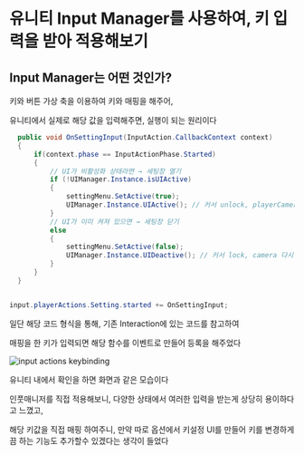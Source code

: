 # 유니티 Input Manager를 사용하여, 키 입력을 받아 적용해보기 

## Input Manager는 어떤 것인가?
키와 버튼 가상 축을 이용하여 키와 매핑을 해주어,

유니티에서 실제로 해당 값을 입력해주면, 실행이 되는 원리이다 

```c#
  public void OnSettingInput(InputAction.CallbackContext context)
  {
      if(context.phase == InputActionPhase.Started)
      {
          // UI가 비활성화 상태라면 → 세팅창 열기
          if (!UIManager.Instance.isUIActive)
          {
              settingMenu.SetActive(true);
              UIManager.Instance.UIActive(); // 커서 unlock, playerCamera 끄기 등
          }
          // UI가 이미 켜져 있으면 → 세팅창 닫기
          else
          {
              settingMenu.SetActive(false);
              UIManager.Instance.UIDeactive(); // 커서 lock, camera 다시 켜기
          }
      }
  }
```

```c#

input.playerActions.Setting.started += OnSettingInput;

```

일단 해당 코드 형식을 통해, 기존 Interaction에 있는 코드를 참고하여 

매핑을 한 키가 입력되면 해당 함수를 이벤트로 만들어 등록을 해주었다

![input actions keybinding](https://github.com/user-attachments/assets/d0c9ff9d-f3fb-4d84-9f6d-2f8ba57602c6)

유니티 내에서 확인을 하면 화면과 같은 모습이다 

인풋매니저를 직접 적용해보니, 다양한 상태에서 여러한 입력을 받는게 상당히 용이하다고 느꼈고,

해당 키값을 직접 매핑 하여주니, 만약 따로 옵션에서 키설정 UI를 만들어 키를 변경하게 끔 하는 기능도 추가할수 있겠다는 생각이 들었다

